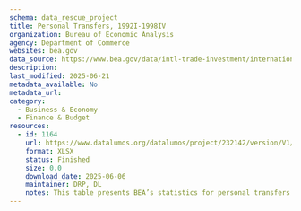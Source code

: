 ```yaml
---
schema: data_rescue_project 
title: Personal Transfers, 1992I-1998IV
organization: Bureau of Economic Analysis
agency: Department of Commerce
websites: bea.gov
data_source: https://www.bea.gov/data/intl-trade-investment/international-transactions
description: 
last_modified: 2025-06-21
metadata_available: No
metadata_url: 
category:
  - Business & Economy 
  - Finance & Budget 
resources:
  - id: 1164
    url: https://www.datalumos.org/datalumos/project/232142/version/V1/view
    format: XLSX
    status: Finished
    size: 0.0
    download_date: 2025-06-06
    maintainer: DRP, DL
    notes: This table presents BEA’s statistics for personal transfers sent by the foreign-born population resident in the United States to households abroad for 1992I-1998IV. Personal transfers consist of all current transfers in cash or in kind made by resident households to nonresident households.
---
```

